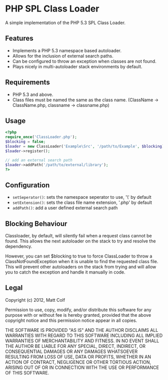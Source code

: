 PHP SPL Class Loader
====================

A simple implementation of the PHP 5.3 SPL Class Loader.

Features
--------

- Implements a PHP 5.3 namespace based autoloader.
- Allows for the inclusion of external search paths.
- Can be configured to throw an exception when classes are not found.
- Plays nicely in multi-autoloader stack environments by default.

Requirements
------------

- PHP 5.3 and above.
- Class files must be named the same as the class name. (ClassName -> ClassName.php, classname -> classname.php)

Usage
-----

```php
<?php
require_once('ClassLoader.php');
$blocking = false;
$loader = new ClassLoader('Example\Src', '/path/to/Example', $blocking);
$loader->register();

// add an external search path
$loader->addPath('/path/to/external/library');
?>
```

Configuration
-------------

- ```setSeperator()```: sets the namespace seperator to use, '\\' by default
- ```setExtension()```: sets the class file name extension, '.php' by default
- ```addPath()```: add a user defined external search path

Blocking Behaviour
------------------

Classloader, by default, will silently fail when a request class cannot be 
found. This allows the next autoloader on the stack to try and resolve the
dependency. 

However, you can set $blocking to true to force ClassLoader to throw a
ClassNotFoundException when it is unable to find the requested class file.
This will prevent other autoloaders on the stack from trying and will allow
you to catch the exception and handle it manually in code.

Legal
-----

Copyright (c) 2012, Matt Colf

Permission to use, copy, modify, and/or distribute this software for any
purpose with or without fee is hereby granted, provided that the above
copyright notice and this permission notice appear in all copies.

THE SOFTWARE IS PROVIDED "AS IS" AND THE AUTHOR DISCLAIMS ALL WARRANTIES
WITH REGARD TO THIS SOFTWARE INCLUDING ALL IMPLIED WARRANTIES OF
MERCHANTABILITY AND FITNESS. IN NO EVENT SHALL THE AUTHOR BE LIABLE FOR
ANY SPECIAL, DIRECT, INDIRECT, OR CONSEQUENTIAL DAMAGES OR ANY DAMAGES
WHATSOEVER RESULTING FROM LOSS OF USE, DATA OR PROFITS, WHETHER IN AN
ACTION OF CONTRACT, NEGLIGENCE OR OTHER TORTIOUS ACTION, ARISING OUT OF
OR IN CONNECTION WITH THE USE OR PERFORMANCE OF THIS SOFTWARE.